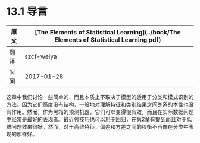 # 13.1 导言

| 原文   | [The Elements of Statistical Learning](../book/The Elements of Statistical Learning.pdf) |
| ---- | ---------------------------------------- |
| 翻译   | szcf-weiya                               |
| 时间   | 2017-01-28                               |

这章中我们讨论一些简单的、而且本质上不取决于模型的适用于分类和模式识别的方法。因为它们高度没有结构，一般地对理解特征和类别结果之间关系的本性也没有作用。然而，作为黑箱的预测机器，它们可以变得很有效，而且在实际数据问题中经常是最好的表现者。最近邻技巧也可以用于回归，在第2章有提到而且对于低维问题效果很好。然而，对于高维特征，偏差和方差之间的权衡不再像在分类中表现的那样好。

